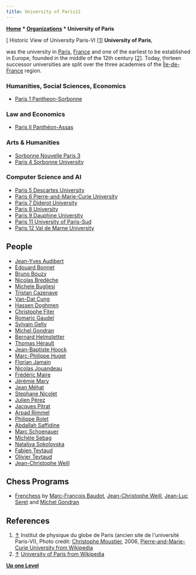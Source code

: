 ```yaml
---
title: University of Paris11
---
```

**[Home](Home "Home") \* [Organizations](Organizations "Organizations") \* University of Paris**



[ Historic View of University Paris-VI <a id="cite-note-1" href="#cite-ref-1">[1]</a>
**University of Paris**,   

was the university in [Paris](https://en.wikipedia.org/wiki/Paris), [France](https://en.wikipedia.org/wiki/France) and one of the earliest to be established in Europe, founded in the middle of the 12th century <a id="cite-note-2" href="#cite-ref-2">[2]</a>. Today, thirteen successor universities are split over the three academies of the [Île-de-France](https://en.wikipedia.org/wiki/%C3%8Ele-de-France) region. 



### Humanities, Social Sciences, Economics


* [Paris 1 Pantheon-Sorbonne](https://en.wikipedia.org/wiki/University_of_Paris_1_Pantheon-Sorbonne)


### Law and Economics


* [Paris II Panthéon-Assas](https://en.wikipedia.org/wiki/University_of_Paris_II_Panth%C3%A9on-Assas)


### Arts & Humanities


* [Sorbonne Nouvelle Paris 3](https://en.wikipedia.org/wiki/University_of_Sorbonne_Nouvelle_Paris_3)
* [Paris 4 Sorbonne University](https://en.wikipedia.org/wiki/Paris-Sorbonne_University)


### Computer Science and AI


* [Paris 5 Descartes University](https://en.wikipedia.org/wiki/Paris_Descartes_University)
* [Paris 6 Pierre-and-Marie-Curie University](https://en.wikipedia.org/wiki/Pierre-and-Marie-Curie_University)
* [Paris 7 Diderot University](https://en.wikipedia.org/wiki/Paris_Diderot_University)
* [Paris 8 University](https://en.wikipedia.org/wiki/Paris_8_University)
* [Paris 9 Dauphine University](https://en.wikipedia.org/wiki/Paris_Dauphine_University)
* [Paris 11 University of Paris-Sud](https://en.wikipedia.org/wiki/University_of_Paris-Sud)
* [Paris 12 Val de Marne University](https://en.wikipedia.org/wiki/Paris_12_Val_de_Marne_University)


## People


* [Jean-Yves Audibert](Jean-Yves_Audibert "Jean-Yves Audibert")
* [Edouard Bonnet](index.php?title=Edouard_Bonnet&action=edit&redlink=1 "Edouard Bonnet (page does not exist)")
* [Bruno Bouzy](Bruno_Bouzy "Bruno Bouzy")
* [Nicolas Bredèche](index.php?title=Nicolas_Bred%C3%A8che&action=edit&redlink=1 "Nicolas Bredèche (page does not exist)")
* [Michele Bugliesi](index.php?title=Michele_Bugliesi&action=edit&redlink=1 "Michele Bugliesi (page does not exist)")
* [Tristan Cazenave](Tristan_Cazenave "Tristan Cazenave")
* [Van-Dat Cung](index.php?title=Van-Dat_Cung&action=edit&redlink=1 "Van-Dat Cung (page does not exist)")
* [Hassen Doghmen](index.php?title=Hassen_Doghmen&action=edit&redlink=1 "Hassen Doghmen (page does not exist)")
* [Christophe Fiter](index.php?title=Christophe_Fiter&action=edit&redlink=1 "Christophe Fiter (page does not exist)")
* [Romaric Gaudel](index.php?title=Romaric_Gaudel&action=edit&redlink=1 "Romaric Gaudel (page does not exist)")
* [Sylvain Gelly](Sylvain_Gelly "Sylvain Gelly")
* [Michel Gondran](Michel_Gondran "Michel Gondran")
* [Bernard Helmstetter](Bernard_Helmstetter "Bernard Helmstetter")
* [Thomas Hérault](index.php?title=Thomas_H%C3%A9rault&action=edit&redlink=1 "Thomas Hérault (page does not exist)")
* [Jean-Baptiste Hoock](Jean-Baptiste_Hoock "Jean-Baptiste Hoock")
* [Marc-Philippe Huget](Marc-Philippe_Huget "Marc-Philippe Huget")
* [Florian Jamain](index.php?title=Florian_Jamain&action=edit&redlink=1 "Florian Jamain (page does not exist)")
* [Nicolas Jouandeau](index.php?title=Nicolas_Jouandeau&action=edit&redlink=1 "Nicolas Jouandeau (page does not exist)")
* [Frédéric Maire](index.php?title=Fr%C3%A9d%C3%A9ric_Maire&action=edit&redlink=1 "Frédéric Maire (page does not exist)")
* [Jérémie Mary](J%C3%A9r%C3%A9mie_Mary "Jérémie Mary")
* [Jean Méhat](Jean_M%C3%A9hat "Jean Méhat")
* [Stephane Nicolet](Stephane_Nicolet "Stephane Nicolet")
* [Julien Pérez](index.php?title=Julien_P%C3%A9rez&action=edit&redlink=1 "Julien Pérez (page does not exist)")
* [Jacques Pitrat](Jacques_Pitrat "Jacques Pitrat")
* [Arpad Rimmel](index.php?title=Arpad_Rimmel&action=edit&redlink=1 "Arpad Rimmel (page does not exist)")
* [Philippe Rolet](index.php?title=Philippe_Rolet&action=edit&redlink=1 "Philippe Rolet (page does not exist)")
* [Abdallah Saffidine](Abdallah_Saffidine "Abdallah Saffidine")
* [Marc Schoenauer](Marc_Schoenauer "Marc Schoenauer")
* [Michèle Sebag](Mich%C3%A8le_Sebag "Michèle Sebag")
* [Nataliya Sokolovska](index.php?title=Nataliya_Sokolovska&action=edit&redlink=1 "Nataliya Sokolovska (page does not exist)")
* [Fabien Teytaud](Fabien_Teytaud "Fabien Teytaud")
* [Olivier Teytaud](Olivier_Teytaud "Olivier Teytaud")
* [Jean-Christophe Weill](Jean-Christophe_Weill "Jean-Christophe Weill")


## Chess Programs


* [Frenchess](Frenchess "Frenchess") by [Marc-François Baudot](Marc-Fran%C3%A7ois_Baudot "Marc-François Baudot"), [Jean-Christophe Weill](Jean-Christophe_Weill "Jean-Christophe Weill"), [Jean-Luc Seret](Jean-Luc_Seret "Jean-Luc Seret") and [Michel Gondran](Michel_Gondran "Michel Gondran")


## References


1. <a id="cite-ref-1" href="#cite-note-1">↑</a> Institut de physique du globe de Paris (ancien site de l'université Paris-VI), Photo credit: [Christophe Moustier](http://christophe.moustier.free.fr/index.php), 2006, [Pierre-and-Marie-Curie University from Wikipedia](https://en.wikipedia.org/wiki/Pierre-and-Marie-Curie_University)
2. <a id="cite-ref-2" href="#cite-note-2">↑</a> [University of Paris from Wikipedia](https://en.wikipedia.org/wiki/University_of_Paris)

**[Up one Level](Organizations "Organizations")**







 
